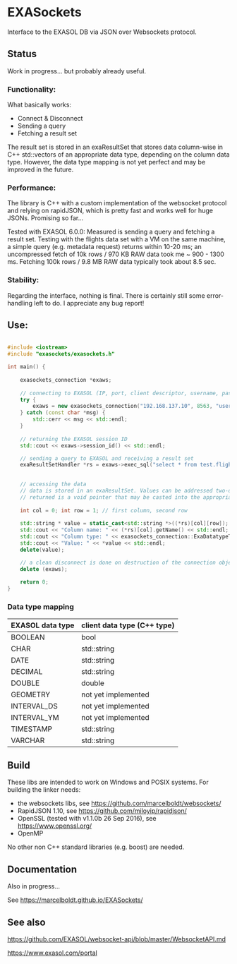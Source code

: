 # EXASockets
Interface to the EXASOL DB via JSON over Websockets protocol.

## Status

Work in progress... but probably already useful.

### Functionality: 

What basically works:

- Connect & Disconnect
- Sending a query
- Fetching a result set

The result set is stored in an exaResultSet that stores data column-wise in C++ std::vectors 
of an appropriate data type, depending on the column data type. However, the data type mapping is not yet perfect and
may be improved in the future.

### Performance:

The library is C++ with a custom implementation of the websocket protocol and relying on rapidJSON, 
which is pretty fast and works well for huge JSONs. Promising so far...

Tested with EXASOL 6.0.0: Measured is sending a query and fetching a 
result set. Testing with the flights data set with a VM on the same machine, 
 a simple query (e.g. metadata request) returns within 10-20 ms; an uncompressed fetch of 10k rows / 970 KB
  RAW data took me ~ 900 - 1300 ms. Fetching 100k rows / 9.8 MB RAW data typically took about 8.5 sec.

### Stability:

Regarding the interface, nothing is final.
There is certainly still some error-handling left to do. I appreciate any bug report!


## Use:

```C++

#include <iostream>
#include "exasockets/exasockets.h"

int main() {
  
    exasockets_connection *exaws;
    
    // connecting to EXASOL (IP, port, client descriptor, username, password, password length, autocommit)
    try {
        exaws = new exasockets_connection("192.168.137.10", 8563, "user", "sys", "exasol", 6, false);
    } catch (const char *msg) {
        std::cerr << msg << std::endl;
    }
    
    // returning the EXASOL session ID
    std::cout << exaws->session_id() << std::endl;

    // sending a query to EXASOL and receiving a result set
    exaResultSetHandler *rs = exaws->exec_sql("select * from test.flights;");
    

    // accessing the data 
    // data is stored in an exaResultSet. Values can be addressed two-dimensionally [column][row];
    // returned is a void pointer that may be casted into the appropriate C datatype (see section "Data type mapping").
    
    int col = 0; int row = 1; // first column, second row
    
    std::string * value = static_cast<std::string *>((*rs)[col][row]);
    std::cout << "Column name: " << (*rs)[col].getName() << std::endl;
    std::cout << "Column type: " << exasockets_connection::ExaDatatypeToString((*rs)[col].type()) << std::endl;
    std::cout << "Value: " << *value << std::endl;
    delete(value);

    // a clean disconnect is done on destruction of the connection object.
    delete (exaws);
    
    return 0;
}

```

### Data type mapping

| EXASOL data type 	| client data type (C++ type) 	|
|------------------	|-----------------------------	|
| BOOLEAN          	| bool                        	|
| CHAR             	| std::string                 	|
| DATE             	| std::string                 	|
| DECIMAL          	| std::string                 	|
| DOUBLE           	| double                      	|
| GEOMETRY         	| not yet implemented         	|
| INTERVAL_DS      	| not yet implemented         	|
| INTERVAL_YM      	| not yet implemented         	|
| TIMESTAMP        	| std::string                 	|
| VARCHAR          	| std::string                 	|


## Build

These libs are intended to work on Windows and POSIX systems. For building the linker needs:

- the websockets libs, see https://github.com/marcelboldt/websockets/
- RapidJSON 1.10, see https://github.com/miloyip/rapidjson/
- OpenSSL (tested with v1.1.0b 26 Sep 2016), see https://www.openssl.org/
- OpenMP

No other non C++ standard libraries (e.g. boost) are needed.


## Documentation

Also in progress...

See https://marcelboldt.github.io/EXASockets/


## See also

https://github.com/EXASOL/websocket-api/blob/master/WebsocketAPI.md

https://www.exasol.com/portal
